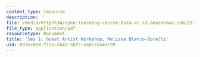 ```yaml
---
content_type: resource
description: ''
file: /media/https%3A/open-learning-course-data-rc.s3.amazonaws.com/21m-621-theater-and-cultural-diversity-in-the-u-s-spring-2008/897ec8e8f15acb4d5bf5eadc7ea45c99_MIT21M_670S08_details.pdf
file_type: application/pdf
resourcetype: Document
title: 'Ses 1: Guest Artist Workshop, Melissa Blanco-Borelli'
uid: 897ec8e8-f15a-cb4d-5bf5-eadc7ea45c99
---
```

